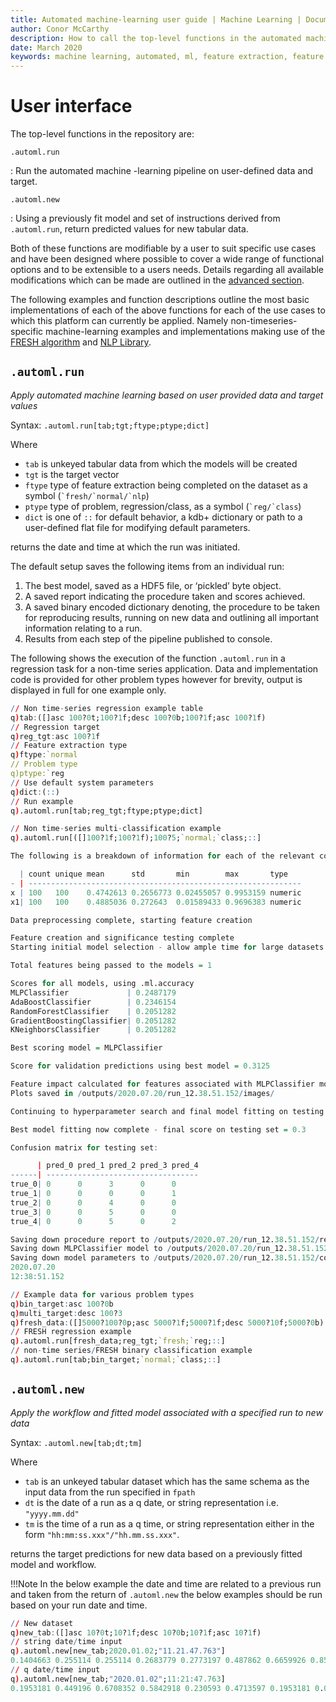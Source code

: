 ```yaml
---
title: Automated machine-learning user guide | Machine Learning | Documentation for kdb+ and q
author: Conor McCarthy
description: How to call the top-level functions in the automated machine-learning repository. 
date: March 2020
keywords: machine learning, automated, ml, feature extraction, feature selection, data cleansing
---
```

# User interface



The top-level functions in the repository are:

`.automl.run`

: Run the automated machine -learning pipeline on user-defined data and target.

`.automl.new`

: Using a previously fit model and set of instructions derived from `.automl.run`, return predicted values for new tabular data.

Both of these functions are modifiable by a user to suit specific use cases and have been designed where possible to cover a wide range of functional options and to be extensible to a users needs. Details regarding all available modifications which can be made are outlined in the [advanced section](options.md).

The following examples and function descriptions outline the most basic implementations of each of the above functions for each of the use cases to which this platform can currently be applied. Namely non-timeseries-specific machine-learning examples and implementations making use of the [FRESH algorithm](../../toolkit/fresh) and [NLP Library](../../nlp/index.md).


## `.automl.run`

_Apply automated machine learning based on user provided data and target values_

Syntax: `.automl.run[tab;tgt;ftype;ptype;dict]`

Where

-   `tab` is unkeyed tabular data from which the models will be created
-   `tgt` is the target vector
-   `ftype` type of feature extraction being completed on the dataset as a symbol (`` `fresh/`normal/`nlp ``)
-   `ptype` type of problem, regression/class, as a symbol (`` `reg/`class ``)
-   `dict` is one of `::` for default behavior, a kdb+ dictionary or path to a user-defined flat file for modifying default parameters.

returns the date and time at which the run was initiated.

The default setup saves the following items from an individual run:

1. The best model, saved as a HDF5 file, or ‘pickled’ byte object.
2. A saved report indicating the procedure taken and scores achieved.
3. A saved binary encoded dictionary denoting, the procedure to be taken for reproducing results, running on new data and outlining all important information relating to a run.
4. Results from each step of the pipeline published to console.

The following shows the execution of the function `.automl.run` in a regression task for a non-time series application. Data and implementation code is provided for other problem types however for brevity, output is displayed in full for one example only.

```q
// Non time-series regression example table
q)tab:([]asc 100?0t;100?1f;desc 100?0b;100?1f;asc 100?1f)
// Regression target
q)reg_tgt:asc 100?1f
// Feature extraction type
q)ftype:`normal
// Problem type
q)ptype:`reg
// Use default system parameters
q)dict:(::)
// Run example
q).automl.run[tab;reg_tgt;ftype;ptype;dict]

// Non time-series multi-classification example
q).automl.run[([]100?1f;100?1f);100?5;`normal;`class;::]

The following is a breakdown of information for each of the relevant columns in the dataset

  | count unique mean      std       min        max       type
- | -------------------------------------------------------------
x | 100   100    0.4742613 0.2656773 0.02455057 0.9953159 numeric
x1| 100   100    0.4885036 0.272643  0.01589433 0.9696383 numeric

Data preprocessing complete, starting feature creation

Feature creation and significance testing complete
Starting initial model selection - allow ample time for large datasets

Total features being passed to the models = 1

Scores for all models, using .ml.accuracy
MLPClassifier             | 0.2487179
AdaBoostClassifier        | 0.2346154
RandomForestClassifier    | 0.2051282
GradientBoostingClassifier| 0.2051282
KNeighborsClassifier      | 0.2051282

Best scoring model = MLPClassifier

Score for validation predictions using best model = 0.3125

Feature impact calculated for features associated with MLPClassifier model
Plots saved in /outputs/2020.07.20/run_12.38.51.152/images/

Continuing to hyperparameter search and final model fitting on testing set

Best model fitting now complete - final score on testing set = 0.3

Confusion matrix for testing set:

      | pred_0 pred_1 pred_2 pred_3 pred_4
------| ----------------------------------
true_0| 0      0      3      0      0
true_1| 0      0      0      0      1
true_2| 0      0      4      0      0
true_3| 0      0      5      0      0
true_4| 0      0      5      0      2

Saving down procedure report to /outputs/2020.07.20/run_12.38.51.152/report/
Saving down MLPClassifier model to /outputs/2020.07.20/run_12.38.51.152/models/
Saving down model parameters to /outputs/2020.07.20/run_12.38.51.152/config/
2020.07.20
12:38:51.152

// Example data for various problem types
q)bin_target:asc 100?0b
q)multi_target:desc 100?3
q)fresh_data:([]5000?100?0p;asc 5000?1f;5000?1f;desc 5000?10f;5000?0b)
// FRESH regression example
q).automl.run[fresh_data;reg_tgt;`fresh;`reg;::]
// non-time series/FRESH binary classification example
q).automl.run[tab;bin_target;`normal;`class;::]
```


## `.automl.new`

_Apply the workflow and fitted model associated with a specified run to new data_

Syntax: `.automl.new[tab;dt;tm]`

Where

-   `tab` is an unkeyed tabular dataset which has the same schema as the input data from the run specified in `fpath`
-   `dt` is the date of a run as a q date, or string representation i.e. `"yyyy.mm.dd"`
-   `tm` is the time of a run as a q time, or string representation either in the form `"hh:mm:ss.xxx"/"hh.mm.ss.xxx"`.

returns the target predictions for new data based on a previously fitted model and workflow.

!!!Note
	In the below example the date and time are related to a previous run and taken from the return of `.automl.new` the below examples should be run based on your run date and time.

```q
// New dataset
q)new_tab:([]asc 10?0t;10?1f;desc 10?0b;10?1f;asc 10?1f)
// string date/time input
q).automl.new[new_tab;2020.01.02;"11.21.47.763"]
0.1404663 0.255114 0.255114 0.2683779 0.2773197 0.487862 0.6659926 0.8547356 ..
// q date/time input
q).automl.new[new_tab;"2020.01.02";11:21:47.763]
0.1953181 0.449196 0.6708352 0.5842918 0.230593 0.4713597 0.1953181 0.0576498..
```


